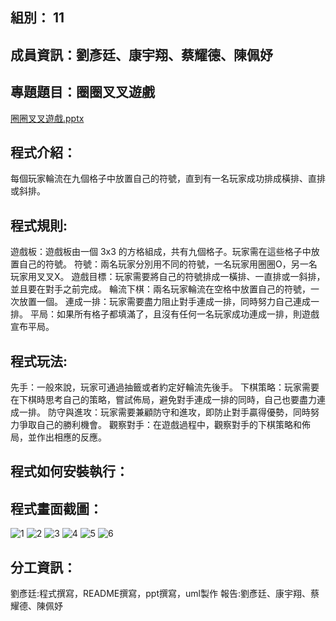 ## 組別： 11

## 成員資訊：劉彥廷、康宇翔、蔡耀德、陳佩妤

## 專題題目：圈圈叉叉遊戲 
[圈圈叉叉遊戲.pptx](https://github.com/yanting616/HW1/files/15270748/default.pptx)

## 程式介紹：
每個玩家輪流在九個格子中放置自己的符號，直到有一名玩家成功排成橫排、直排或斜排。

## 程式規則:
遊戲板：遊戲板由一個 3x3 的方格組成，共有九個格子。玩家需在這些格子中放置自己的符號。
符號：兩名玩家分別用不同的符號，一名玩家用圈圈O，另一名玩家用叉叉X。
遊戲目標：玩家需要將自己的符號排成一橫排、一直排或一斜排，並且要在對手之前完成。
輪流下棋：兩名玩家輪流在空格中放置自己的符號，一次放置一個。
連成一排：玩家需要盡力阻止對手連成一排，同時努力自己連成一排。
平局：如果所有格子都填滿了，且沒有任何一名玩家成功連成一排，則遊戲宣布平局。

## 程式玩法:
先手：一般來說，玩家可通過抽籤或者約定好輪流先後手。
下棋策略：玩家需要在下棋時思考自己的策略，嘗試佈局，避免對手連成一排的同時，自己也要盡力連成一排。
防守與進攻：玩家需要兼顧防守和進攻，即防止對手贏得優勢，同時努力爭取自己的勝利機會。
觀察對手：在遊戲過程中，觀察對手的下棋策略和佈局，並作出相應的反應。

## 程式如何安裝執行：

## 程式畫面截圖：
![1](https://github.com/yanting616/HW1/assets/164020703/056b5647-ae1c-46a8-8176-a1b5aaeb3c94)
![2](https://github.com/yanting616/HW1/assets/164020703/69e3347f-a58b-4dd3-844f-23b42bebbdb1)
![3](https://github.com/yanting616/HW1/assets/164020703/01054e3a-1d01-4bb1-b877-3ba55e4bb754)
![4](https://github.com/yanting616/HW1/assets/164020703/945839de-f2c6-4670-b5be-80286a8e3783)
![5](https://github.com/yanting616/HW1/assets/164020703/74087c17-30ea-4d1f-a7b0-47c54ecc91bf)
![6](https://github.com/yanting616/HW1/assets/164020703/476f01ac-2d67-4b16-b988-6ef17efbf6b0)




## 分工資訊：
劉彥廷:程式撰寫，README撰寫，ppt撰寫，uml製作
報告:劉彥廷、康宇翔、蔡耀德、陳佩妤





